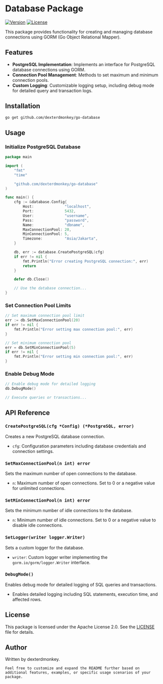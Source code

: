 # Database Package

[![Version](https://img.shields.io/badge/version-0.0.1-blue.svg)]()
[![License](https://img.shields.io/badge/license-Apache%202.0-green.svg)]()

This package provides functionality for creating and managing database connections using GORM (Go Object Relational Mapper).

## Features

- **PostgreSQL Implementation**: Implements an interface for PostgreSQL database connections using GORM.
- **Connection Pool Management**: Methods to set maximum and minimum connection pools.
- **Custom Logging**: Customizable logging setup, including debug mode for detailed query and transaction logs.

## Installation

```bash
go get github.com/dexterdmonkey/go-database
```

## Usage

### Initialize PostgreSQL Database

```go
package main

import (
	"fmt"
	"time"

	"github.com/dexterdmonkey/go-database"
)

func main() {
	cfg := &database.Config{
		Host:              "localhost",
		Port:              5432,
		User:              "username",
		Pass:              "password",
		Name:              "dbname",
		MaxConnectionPool: 20,
		MinConnectionPool: 5,
		Timezone:          "Asia/Jakarta",
	}

	db, err := database.CreatePostgreSQL(cfg)
	if err != nil {
		fmt.Println("Error creating PostgreSQL connection:", err)
		return
	}

	defer db.Close()

	// Use the database connection...
}
```

### Set Connection Pool Limits

```go
// Set maximum connection pool limit
err := db.SetMaxConnectionPool(20)
if err != nil {
	fmt.Println("Error setting max connection pool:", err)
}

// Set minimum connection pool
err = db.SetMinConnectionPool(5)
if err != nil {
	fmt.Println("Error setting min connection pool:", err)
}
```

### Enable Debug Mode

```go
// Enable debug mode for detailed logging
db.DebugMode()

// Execute queries or transactions...
```

## API Reference

### `CreatePostgreSQL(cfg *Config) (*PostgreSQL, error)`

Creates a new PostgreSQL database connection.

- `cfg`: Configuration parameters including database credentials and connection settings.

### `SetMaxConnectionPool(n int) error`

Sets the maximum number of open connections to the database.

- `n`: Maximum number of open connections. Set to 0 or a negative value for unlimited connections.

### `SetMinConnectionPool(n int) error`

Sets the minimum number of idle connections to the database.

- `n`: Minimum number of idle connections. Set to 0 or a negative value to disable idle connections.

### `SetLogger(writer logger.Writer)`

Sets a custom logger for the database.

- `writer`: Custom logger writer implementing the `gorm.io/gorm/logger.Writer` interface.

### `DebugMode()`

Enables debug mode for detailed logging of SQL queries and transactions.

- Enables detailed logging including SQL statements, execution time, and affected rows.

## License

This package is licensed under the Apache License 2.0. See the [LICENSE](LICENSE) file for details.

## Author

Written by dexterdmonkey.
```
Feel free to customize and expand the README further based on additional features, examples, or specific usage scenarios of your package.